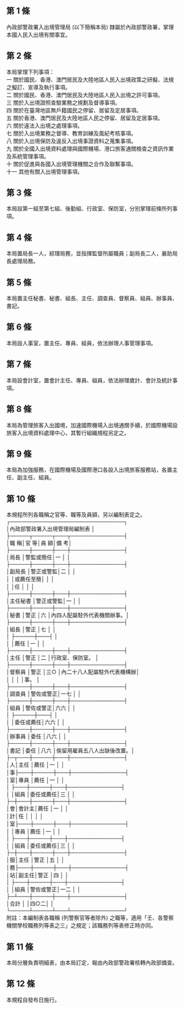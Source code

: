 第 1 條
-------
內政部警政署入出境管理局 (以下簡稱本局) 隸屬於內政部警政署，掌理  
本國人民入出境有關事宜。

第 2 條
-------
本局掌理下列事項：  
一  關於國民、香港、澳門居民及大陸地區人民入出境政策之研擬、法規  
    之擬訂、宣導及執行事項。  
二  關於國民、香港、澳門居民及大陸地區人民入出境之許可事項。  
三  關於入出境證照查驗業務之規劃及督導事項。  
四  關於在臺灣地區無戶籍國民之停留、居留及定居事項。  
五  關於香港、澳門居民及大陸地區人民之停留、居留及定居事項。  
六  關於違法入出境之處理事項。  
七  關於入出境業務之督導、教育訓練及風紀考核事項。  
八  關於入出境保防及違反入出境事證資料之蒐集事項。  
九  關於全國入出境資料處理與國際機場、港口旅客通關檢查之資訊作業  
    及系統管理事項。  
十  關於促進與各國入出境管理機關之合作及聯繫事項。  
十一  其他有關入出境管理事項。

第 3 條
-------
本局設第一組至第七組、後勤組、行政室、保防室，分別掌理前條所列事  
項。

第 4 條
-------
本局置局長一人，綜理局務，並指揮監督所屬職員；副局長二人，襄助局  
長處理局務。

第 5 條
-------
本局置主任秘書、秘書、組長、主任、調查員、督察員、組員、辦事員、  
書記。

第 6 條
-------
本局設人事室，置主任、專員、組員，依法辦理人事管理事項。

第 7 條
-------
本局設會計室，置會計主任、專員、組員，依法辦理歲計、會計及統計事  
項。

第 8 條
-------
本局為管理旅客入出國境，加速國際機場入出境通關手續，於國際機場設  
旅客入出境資料處理中心，其暫行組織規程另定之。

第 9 條
-------
本局為加強服務，在國際機場及國際港口各設入出境旅客服務站，各置主  
任、副主任、組員。

第 10 條
--------
本規程所列各職稱之官等、職等及員額，另以編制表定之。  
┌──────────────────────────────┐  
│內政部警政署入出境管理局編制表                              │  
├─────┬─────┬───┬──────────────┤  
│職      稱│官      等│員  額│備                        考│  
├─────┼─────┼───┼──────────────┤  
│局長      │警監或簡任│一    │                            │  
├─────┼─────┼───┼──────────────┤  
│副局長    │警正或警監│二    │                            │  
│          │或薦任至簡│      │                            │  
│          │任        │      │                            │  
├─────┼─────┼───┼──────────────┤  
│主任秘書  │警正或警監│一    │                            │  
├─────┼─────┼───┼──────────────┤  
│秘書      │警正      │六    │內四人配屬駐外代表機關辦事。│  
├─────┼─────┼───┼──────────────┤  
│組長      │警正      │七    │                            │  
│          ├─────┼───┤                            │  
│          │薦任      │一    │                            │  
├─────┼─────┼───┼──────────────┤  
│主任      │警正      │二    │行政室、保防室。            │  
├─────┼─────┼───┼──────────────┤  
│督察員    │警正      │三○  │內二十八人配屬駐外代表機構辦│  
│          │          │      │事。                        │  
├─────┼─────┼───┼──────────────┤  
│調查員    │警佐或警正│一七  │                            │  
├─────┼─────┼───┼──────────────┤  
│組員      │警佐或警正│六六  │                            │  
│          ├─────┼───┤                            │  
│          │委任或薦任│六六  │                            │  
├─────┼─────┼───┼──────────────┤  
│辦事員    │委任      │八六  │                            │  
├─────┼─────┼───┼──────────────┤  
│書記      │委任      │八六  │俟留用雇員五八人出缺後改置。│  
├─┬───┼─────┼───┼──────────────┤  
│人│主任  │薦任      │一    │                            │  
│事├───┼─────┼───┼──────────────┤  
│室│專員  │薦任      │一    │                            │  
│  ├───┼─────┼───┼──────────────┤  
│  │組員  │委任或薦任│三    │                            │  
├─┼───┼─────┼───┼──────────────┤  
│會│會計主│薦任      │一    │                            │  
│計│任    │          │      │                            │  
│室├───┼─────┼───┼──────────────┤  
│  │專員  │薦任      │一    │                            │  
│  ├───┼─────┼───┼──────────────┤  
│  │組員  │委任或薦任│三    │                            │  
├─┼───┼─────┼───┼──────────────┤  
│服│主任  │警正      │五    │                            │  
│務├───┼─────┼───┼──────────────┤  
│站│副主任│警正      │四    │                            │  
│  ├───┼─────┼───┼──────────────┤  
│  │組員  │警佐或警正│一二  │                            │  
├─┴───┼─────┼───┼──────────────┤  
│合計      │          │四○二│                            │  
└─────┴─────┴───┴──────────────┘  
附註：本編制表各職稱 (列警察官等者除外) 之職等，適用「壬、各警察  
      機關學校職務列等表之三」之規定；該職務列等表修正時亦同。

第 11 條
--------
本局分層負責明細表，由本局訂定，報由內政部警政署核轉內政部備查。

第 12 條
--------
本規程自發布日施行。

